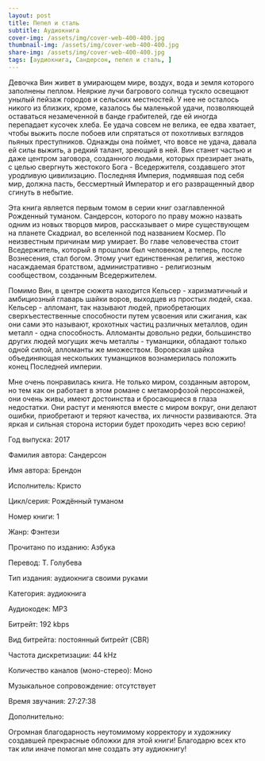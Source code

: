```yaml
---
layout: post
title: Пепел и сталь
subtitle: Аудиокнига
cover-img: /assets/img/cover-web-400-400.jpg
thumbnail-img: /assets/img/cover-web-400-400.jpg
share-img: /assets/img/cover-web-400-400.jpg
tags: [аудиокнига, Сандерсон, пепел и сталь, ]
---
```

Девочка Вин живет в умирающем мире, воздух, вода и земля которого заполнены пеплом. Неяркие лучи багрового солнца тускло освещают унылый пейзаж городов и сельских местностей. У нее не осталось никого из близких, кроме, казалось бы маленькой удачи, позволяющей оставаться незамеченной в банде грабителей, где ей иногда перепадает кусочек хлеба. Ее удача совсем не велика, ее едва хватает, чтобы выжить после побоев или спрятаться от похотливых взглядов пьяных преступников. Однажды она поймет, что вовсе не удача, давала ей силы выжить, а редкий талант, зреющий в ней. Вин станет частью и даже центром заговора, созданного людьми, которых презирает знать, с целью свергнуть жестокого Бога - Вседержителя, создавшего этот уродливую цивилизацию. Последняя Империя, подмявшая под себя мир, должна пасть, бессмертный Император и его развращенный двор сгинуть в небытие.

Эта книга является первым томом в серии книг озаглавленной Рожденный туманом. Сандерсон, которого по праву можно назвать одним из новых творцов миров, рассказывает о мире существующем на планете Скадриал, во вселенной под названием Космер. По неизвестным причинам мир умирает. Во главе человечества стоит Вседержитель, который в прошлом был человеком, а теперь, после Вознесения, стал богом. Этому учит единственная религия, жестоко насаждаемая братством, административно - религиозным сообществом, созданным Вседержителем.

Помимо Вин, в центре сюжета находится Кельсер - харизматичный и амбициозный главарь шайки воров, выходцев из простых людей, скаа. Кельсер - алломант, так называют людей, приобретающих сверхъестественные способности путем усвоения или сжигания, как они сами это называют, крохотных частиц различных металлов, один металл - одна способность. Алломанты довольно редки, большинство других людей могущих жечь металлы - туманщики, обладают только одной силой, алломанты же множеством. Воровская шайка объединяющая нескольких туманщиков вознамерилась положить конец Последней империи.

Мне очень понравилась книга. Не только миром, созданным автором, но тем как он работает в этом романе с метаморфозой персонажей, они очень живы, имеют достоинства и бросающиеся в глаза недостатки. Они растут и меняются вместе с миром вокруг, они делают ошибки, приобретают и теряют качества, их личности развиваются. Эта яркая и сильная сторона истории будет проходить через всю серию!

Год выпуска: 2017

Фамилия автора: Сандерсон

Имя автора: Брендон

Исполнитель: Кристо

Цикл/серия: Рождённый туманом

Номер книги: 1

Жанр: Фэнтези

Прочитано по изданию: Азбука

Перевод: Т. Голубева

Тип издания: аудиокнига своими руками

Категория: аудиокнига

Аудиокодек: MP3

Битрейт: 192 kbps

Вид битрейта: постоянный битрейт (CBR)

Частота дискретизации: 44 kHz

Количество каналов (моно-стерео): Моно

Музыкальное сопровождение: отсутствует

Время звучания: 27:27:38

Дополнительно:

Огромная благодарность неутомимому корректору и художнику создавшей прекрасные обложки для этой книги! Благодарю всех кто так или иначе помогал мне создать эту аудиокнигу!
